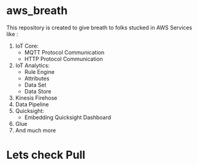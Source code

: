 # aws_breath

This repository is created to give breath to folks stucked in AWS Services like :
1. IoT Core:
   - MQTT Protocol Communication
   - HTTP Protocol Communication
2. IoT Analytics:
   - Rule Engine
   - Attributes
   - Data Set
   - Data Store
3. Kinesis Firehose
4. Data Pipeline
5. Quicksight:
   - Embedding Quicksight Dashboard
6. Glue
7. And much more


# Lets check Pull 
